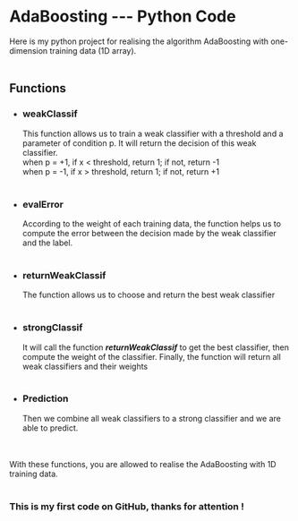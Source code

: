 # AdaBoosting --- Python Code
Here is my python project for realising the algorithm AdaBoosting with one-dimension training data (1D array).<br>
<br>
## Functions<br>
- ### weakClassif
    This function allows us to train a weak classifier with a threshold and a parameter of condition p. It will return the decision of this weak classifier.<br>
    when p = +1, if x < threshold, return 1; if not, return -1 <br>
    when p = -1, if x > threshold, return 1; if not, return +1 <br><br>
- ### evalError
    According to the weight of each training data, the function helps us to compute the error between the decision made by the weak classifier and the label.<br>
    <br>
- ### returnWeakClassif
    The function allows us to choose and return the best weak classifier<br><br>
- ### strongClassif
    It will call the function ***returnWeakClassif*** to get the best classifier, then compute the weight of the classifier. Finally, the function will return all weak classifiers and their weights<br><br>
 - ### Prediction 
    Then we combine all weak classifiers to a strong classifier and we are able to predict. <br><br><br>
   
With these functions, you are allowed to realise the AdaBoosting with 1D training data.<br>
<br>
### This is my first code on GitHub, thanks for attention !